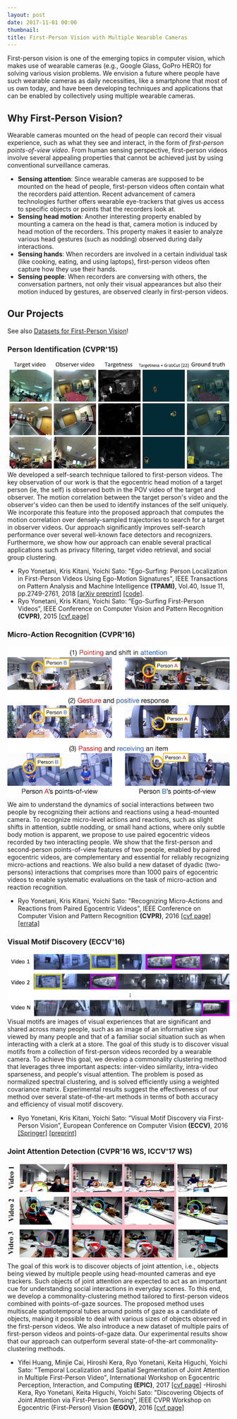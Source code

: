 ```yaml
---
layout: post
date: 2017-11-01 00:00
thumbnail:
title: First-Person Vision with Multiple Wearable Cameras
---
```


First-person vision is one of the emerging topics in computer vision, which makes use of wearable cameras (e.g., Google Glass, GoPro HERO) for solving various vision problems. We envision a future where people have such wearable cameras as daily necessities, like a smartphone that most of us own today, and have been developing techniques and applications that can be enabled by collectively using multiple wearable cameras.

<!--more-->


## Why First-Person Vision?

Wearable cameras mounted on the head of people can record their visual experience, such as what they see and interact, in the form of <i>first-person points-of-view video</i>. From human sensing perspective, first-person videos involve several appealing properties that cannot be achieved just by using conventional surveillance cameras.

- **Sensing attention**: Since wearable cameras are supposed to be mounted on the head of people, first-person videos often contain what the recorders paid attention. Recent advancement of camera technologies further offers wearable eye-trackers that gives us access to specific objects or points that the recorders look at.
- **Sensing head motion**: Another interesting property enabled by mounting a camera on the head is that, camera motion is induced by head motion of the recorders. This property makes it easier to analyze various head gestures (such as nodding) observed during daily interactions.
- **Sensing hands**: When recorders are involved in a certain individual task (like cooking, eating, and using laptops), first-person videos often capture how they use their hands. 
- **Sensing people**: When recorders are conversing with others, the conversation partners, not only their visual appearances but also their motion induced by gestures, are observed clearly in first-person videos.

## Our Projects

See also [Datasets for First-Person Vision](/fpv_data.html)!

### Person Identification (CVPR'15)

<img class="img-responsive" src="/images/yks-cvpr2015.png">
We developed a self-search technique tailored to first-person videos. The key observation of our work is that the egocentric head motion of a target person (ie, the self) is observed both in the POV video of the target and observer. The motion correlation between the target person's video and the observer's video can then be used to identify instances of the self uniquely. We incorporate this feature into the proposed approach that computes the motion correlation over densely-sampled trajectories to search for a target in observer videos. Our approach significantly improves self-search performance over several well-known face detectors and recognizers. Furthermore, we show how our approach can enable several practical applications such as privacy filtering, target video retrieval, and social group clustering.

- Ryo Yonetani, Kris Kitani, Yoichi Sato: "Ego-Surfing: Person Localization in First-Person Videos Using Ego-Motion Signatures", IEEE Transactions on Pattern Analysis and Machine Intelligence **(TPAMI)**, Vol.40, Issue 11, pp.2749-2761, 2018 [[arXiv preprint]](https://arxiv.org/abs/1606.04637) [[code]](https://github.com/yonetaniryo/corrsearch_TPAMI).
- Ryo Yonetani, Kris Kitani, Yoichi Sato: “Ego-Surfing First-Person Videos”, IEEE Conference on Computer Vision and Pattern Recognition **(CVPR)**, 2015 [[cvf page]](https://www.cv-foundation.org/openaccess/content_cvpr_2015/html/Yonetani_Ego-Surfing_First-Person_Videos_2015_CVPR_paper.html)

### Micro-Action Recognition (CVPR'16)

<img class="img-responsive" src="/images/yks-cvpr2016.png">
We aim to understand the dynamics of social interactions between two people by recognizing their actions and reactions using a head-mounted camera. To recognize micro-level actions and reactions, such as slight shifts in attention, subtle nodding, or small hand actions, where only subtle body motion is apparent, we propose to use paired egocentric videos recorded by two interacting people. We show that the first-person and second-person points-of-view features of two people, enabled by paired egocentric videos, are complementary and essential for reliably recognizing micro-actions and reactions. We also build a new dataset of dyadic (two-persons) interactions that comprises more than 1000 pairs of egocentric videos to enable systematic evaluations on the task of micro-action and reaction recognition.

- Ryo Yonetani, Kris Kitani, Yoichi Sato: "Recognizing Micro-Actions and Reactions from Paired Egocentric Videos", IEEE Conference on Computer Vision and Pattern Recognition **(CVPR)**, 2016 [[cvf page]](https://www.cv-foundation.org/openaccess/content_cvpr_2016/html/Yonetani_Recognizing_Micro-Actions_and_CVPR_2016_paper.html) [[errata]](/papers/yks-cvpr2016-err.pdf)

### Visual Motif Discovery (ECCV'16)
<img class="img-responsive" src="/images/yks-eccv2016.png">
Visual motifs are images of visual experiences that are significant and shared across many people, such as an image of an informative sign viewed by many people and that of a familiar social situation such as when interacting with a clerk at a store. The goal of this study is to discover visual motifs from a collection of first-person videos recorded by a wearable camera. To achieve this goal, we develop a commonality clustering method that leverages three important aspects: inter-video similarity, intra-video sparseness, and people's visual attention. The problem is posed as normalized spectral clustering, and is solved efficiently using a weighted covariance matrix. Experimental results suggest the effectiveness of our method over several state-of-the-art methods in terms of both accuracy and efficiency of visual motif discovery.

- Ryo Yonetani, Kris Kitani, Yoichi Sato: “Visual Motif Discovery via First-Person Vision”, European Conference on Computer Vision **(ECCV)**, 2016 [[Springer]](https://link.springer.com/chapter/10.1007/978-3-319-46475-6_12) [[preprint]](/papers/yks-eccv2016.pdf)

### Joint Attention Detection (CVPR'16 WS, ICCV'17 WS)
<img class="img-responsive" src="/images/kyhs-cvprw2016.png">
The goal of this work is to discover objects of joint attention, i.e., objects being viewed by multiple people using head-mounted cameras and eye trackers. Such objects of joint attention are expected to act as an important cue for understanding social interactions in everyday scenes. To this end, we develop a commonality-clustering method tailored to first-person videos combined with points-of-gaze sources. The proposed method uses multiscale spatiotemporal tubes around points of gaze as a candidate of objects, making it possible to deal with various sizes of objects observed in the first-person videos. We also introduce a new dataset of multiple pairs of first-person videos and points-of-gaze data. Our experimental results show that our approach can outperform several state-of-the-art commonality-clustering methods.

- Yifei Huang, Minjie Cai, Hiroshi Kera, Ryo Yonetani, Keita Higuchi, Yoichi Sato: "Temporal Localization and Spatial Segmentation of Joint Attention in Multiple First-Person Video", International Workshop on Egocentric Perception, Interaction, and Computing **(EPIC)**, 2017 [[cvf page]](http://openaccess.thecvf.com/content_ICCV_2017_workshops/w34/html/attention_hyfiis.u-tokyo.ac.jp_cai-mjiis.u-tokyo.ac.jp_keraiis.u-tokyo.ac.jp_ICCV_2017_paper.html)
-Hiroshi Kera, Ryo Yonetani, Keita Higuchi, Yoichi Sato: "Discovering Objects of Joint Attention via First-Person Sensing", IEEE CVPR Workshop on Egocentric (First-Person) Vision **(EGOV)**, 2016 [[cvf page]](https://www.cv-foundation.org/openaccess/content_cvpr_2016_workshops/w13/html/Kera_Discovering_Objects_of_CVPR_2016_paper.html)
